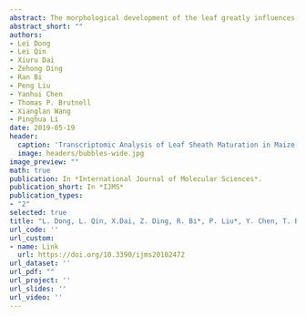 ```yaml
---
abstract: The morphological development of the leaf greatly influences plant architecture and crop yields. The maize leaf is composed of a leaf blade, ligule and sheath. Although extensive transcriptional profiling of the tissues along the longitudinal axis of the developing maize leaf blade has been conducted, little is known about the transcriptional dynamics in sheath tissues, which play important roles in supporting the leaf blade. Using a comprehensive transcriptome dataset, we demonstrated that the leaf sheath transcriptome dynamically changes during maturation, with the construction of basic cellular structures at the earliest stages of sheath maturation with a transition to cell wall biosynthesis and modifications. The transcriptome again changes with photosynthesis and lignin biosynthesis at the last stage of sheath tissue maturation. The different tissues of the maize leaf are highly specialized in their biological functions and we identified 15 genes expressed at significantly higher levels in the leaf sheath compared with their expression in the leaf blade, including the BOP2 homologs GRMZM2G026556 and GRMZM2G022606, DOGT1 (GRMZM2G403740) and transcription factors from the B3 domain, C2H2 zinc finger and homeobox gene families, implicating these genes in sheath maturation and organ specialization.
abstract_short: ""
authors:
- Lei Dong 
- Lei Qin 
- Xiuru Dai 
- Zehong Ding 
- Ran Bi 
- Peng Liu 
- Yanhui Chen 
- Thomas P. Brutnell 
- Xianglan Wang 
- Pinghua Li 
date: 2019-05-19
header:
  caption: 'Transcriptomic Analysis of Leaf Sheath Maturation in Maize'
  image: headers/bubbles-wide.jpg
image_preview: ""
math: true
publication: In *International Journal of Molecular Sciences*.
publication_short: In *IJMS*
publication_types:
- "2"
selected: true
title: "L. Dong, L. Qin, X.Dai, Z. Ding, R. Bi*, P. Liu*, Y. Chen, T. Brutnell, X. Wang, and P. Li (2019). Transcriptomic Analysis of Leaf Sheath Maturation in Maize, International Journal of Molecular Sciences, 20(10), 2472."
url_code: ''
url_custom:
- name: Link
  url: https://doi.org/10.3390/ijms20102472
url_dataset: ''
url_pdf: ""
url_project: ''
url_slides: ''
url_video: ''
---
```


